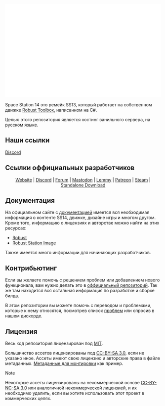 <div class="header" align="center">
<img alt="Space Station 14" width="auto" height="300" src="https://raw.githubusercontent.com/OpenSpace14/space-station/refs/heads/master/image.png">
</div>

Space Station 14 это ремейк SS13, который работает на собственном движке [Robust Toolbox](https://github.com/space-wizards/RobustToolbox), написанном на C#.

Целью этого репозитория является хостинг ванильного сервера, на русском языке.

## Наши ссылки

[Discord](https://discord.gg/KtHkxwrFnU)

## Ссылки оффициальных разработчиков

<div class="header" align="center">

[Website](https://spacestation14.com/) | [Discord](https://discord.ss14.io/) | [Forum](https://forum.spacestation14.com/) | [Mastodon](https://mastodon.gamedev.place/@spacestation14) | [Lemmy](https://lemmy.spacestation14.com/) | [Patreon](https://www.patreon.com/spacestation14) | [Steam](https://store.steampowered.com/app/1255460/Space_Station_14/) | [Standalone Download](https://spacestation14.com/about/nightlies/)

</div>

## Документация

На официальном сайте с [документацией](https://docs.spacestation14.com/) имеется вся необходимая информация о контенте SS14, движке, дизайне игры и многом другом.
Кроме того, информацию о лицензиях и авторстве можно найти на этих ресурсах:
- [Robust 	](https://docs.spacestation14.com/en/specifications/robust-generic-attribution.html)
- [Robust Station Image](https://docs.spacestation14.com/en/specifications/robust-station-image.html)

Также имеется много информации для начинающих разработчиков.

## Контрибьютинг

Если вы желаете помочь с решением проблем или добавлением нового функционала, вам нужно делать это в [оффициальный репозиторий](https://github.com/space-wizards/space-station-14). Так же там находится вся остальная информация по разработке и сборке билда.

В этом репозитории вы можете помочь с переводом и проблемами, которые к нему относятся, посмотрев список [проблем](https://github.com/lzk228/space-axolotl-14/issues) или спросив в нашем дискорде.

## Лицензия

Весь код репозитория лицензирован под [MIT](https://github.com/space-wizards/space-station-14/blob/master/LICENSE.TXT).

Большинство ассетов лицензированы под [CC-BY-SA 3.0](https://creativecommons.org/licenses/by-sa/3.0/), если не указано иное. Ассеты имеют свою лицензию и авторские права в файле метаданных. [Метаданные для монтировки](https://github.com/space-wizards/space-station-14/blob/master/Resources/Textures/Objects/Tools/crowbar.rsi/meta.json) как пример.

> [!NOTE]
> Некоторые ассеты лицензированы на некоммерческой основе [CC-BY-NC-SA 3.0](https://creativecommons.org/licenses/by-nc-sa/3.0/) или аналогичной некоммерческой лицензией, и их необходимо удалить, если вы хотите использовать этот проект в коммерческих целях.
